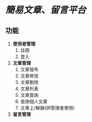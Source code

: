 # *簡易文章、留言平台*
## **功能**
1. **使用者管理**   
    1. 註冊
    2. 登入
2. **文章管理**
   1. 文章發布
    2. 文章修改
    3. 文章刪除
    4. 文章列表
    5. 文章查詢
    6. 查詢個人文章
    7. 文章上/解鎖(供管理者使用)
4. **留言管理**
